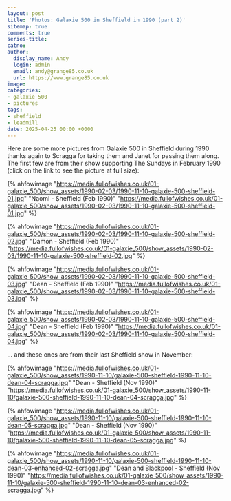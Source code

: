 ```yaml
---
layout: post
title: 'Photos: Galaxie 500 in Sheffield in 1990 (part 2)'
sitemap: true
comments: true
series-title:
catno:
author:
  display_name: Andy
  login: admin
  email: andy@grange85.co.uk
  url: https://www.grange85.co.uk
image:
categories:
- galaxie 500
- pictures
tags:
- sheffield
- leadmill
date: 2025-04-25 00:00 +0000
---
```

Here are some more pictures from Galaxie 500 in Sheffield during 1990 thanks again to Scragga for taking them and Janet for passing them along. The first few are from their show supporting The Sundays in February 1990 (click on the link to see the picture at full size):

{% ahfowimage "https://media.fullofwishes.co.uk/01-galaxie_500/show_assets/1990-02-03/1990-11-10-galaxie-500-sheffield-01.jpg" "Naomi - Sheffield (Feb 1990)" "https://media.fullofwishes.co.uk/01-galaxie_500/show_assets/1990-02-03/1990-11-10-galaxie-500-sheffield-01.jpg" %}

{% ahfowimage "https://media.fullofwishes.co.uk/01-galaxie_500/show_assets/1990-02-03/1990-11-10-galaxie-500-sheffield-02.jpg" "Damon - Sheffield (Feb 1990)" "https://media.fullofwishes.co.uk/01-galaxie_500/show_assets/1990-02-03/1990-11-10-galaxie-500-sheffield-02.jpg" %}

{% ahfowimage "https://media.fullofwishes.co.uk/01-galaxie_500/show_assets/1990-02-03/1990-11-10-galaxie-500-sheffield-03.jpg" "Dean - Sheffield (Feb 1990)" "https://media.fullofwishes.co.uk/01-galaxie_500/show_assets/1990-02-03/1990-11-10-galaxie-500-sheffield-03.jpg" %}

{% ahfowimage "https://media.fullofwishes.co.uk/01-galaxie_500/show_assets/1990-02-03/1990-11-10-galaxie-500-sheffield-04.jpg" "Dean - Sheffield (Feb 1990)" "https://media.fullofwishes.co.uk/01-galaxie_500/show_assets/1990-02-03/1990-11-10-galaxie-500-sheffield-04.jpg" %}

... and these ones are from their last Sheffield show in November:

{% ahfowimage "https://media.fullofwishes.co.uk/01-galaxie_500/show_assets/1990-11-10/galaxie-500-sheffield-1990-11-10-dean-04-scragga.jpg" "Dean - Sheffield (Nov 1990)" "https://media.fullofwishes.co.uk/01-galaxie_500/show_assets/1990-11-10/galaxie-500-sheffield-1990-11-10-dean-04-scragga.jpg" %}

{% ahfowimage "https://media.fullofwishes.co.uk/01-galaxie_500/show_assets/1990-11-10/galaxie-500-sheffield-1990-11-10-dean-05-scragga.jpg" "Dean - Sheffield (Nov 1990)" "https://media.fullofwishes.co.uk/01-galaxie_500/show_assets/1990-11-10/galaxie-500-sheffield-1990-11-10-dean-05-scragga.jpg" %}

{% ahfowimage "https://media.fullofwishes.co.uk/01-galaxie_500/show_assets/1990-11-10/galaxie-500-sheffield-1990-11-10-dean-03-enhanced-02-scragga.jpg" "Dean and Blackpool - Sheffield (Nov 1990)" "https://media.fullofwishes.co.uk/01-galaxie_500/show_assets/1990-11-10/galaxie-500-sheffield-1990-11-10-dean-03-enhanced-02-scragga.jpg" %}


